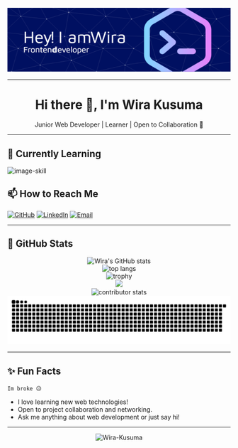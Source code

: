 <div align="center">

![banner](img/github-header-image.png)
</div>

<hr>

<h1 align="center">Hi there 👋, I'm Wira Kusuma</h1>

<p align="center">
Junior Web Developer | Learner | Open to Collaboration 🚀
</p>

---

## 🌱 Currently Learning

![image-skill](https://go-skill-icons.vercel.app/api/icons?i=html,css,js,php,github)
<br/>

## 📫 How to Reach Me

[![GitHub](https://go-skill-icons.vercel.app/api/icons?i=github)](https://github.com/Wira-Kusuma)
[![LinkedIn](https://go-skill-icons.vercel.app/api/icons?i=linkedin)](https://www.linkedin.com/in/wira-kusuma-193303354/)
[![Email](https://img.shields.io/badge/Gmail-wirakusuma5566%40gmail.com-blue)](mailto:wirakusuma5566@gmail.com)

---

## 🚀 GitHub Stats

<div align="center">

![Wira's GitHub stats](https://github-readme-stats.vercel.app/api?username=Wira-Kusuma&show_icons=true&theme=radical)
<br/>
<img src="https://github-readme-stats.vercel.app/api/top-langs?username=Wira-Kusuma&locale=en&hide_title=false&layout=compact&card_width=320&langs_count=5&theme=dracula&hide_border=false" height="150" alt="top langs" />
<br/>
<img src="https://github-profile-trophy.vercel.app/?username=Wira-Kusuma&theme=onedark" alt="trophy" />
<br/>
<img src="https://github-readme-streak-stats.herokuapp.com/?user=Wira-Kusuma&theme=blue-green&hide_border=false"/>
<br/>
<img src="https://github-contributor-stats.vercel.app/api?username=Wira-Kusuma" alt="contributor stats" />
<br/>
<img src="https://raw.githubusercontent.com/wira-kusuma/wira-kusuma/output/snake.svg" alt="Snake animation" />

</div>

---

## ✨ Fun Facts

```Im broke 😥```
- I love learning new web technologies!
- Open to project collaboration and networking.
- Ask me anything about web development or just say hi!

---

<p align="center">
  <img src="https://komarev.com/ghpvc/?username=Wira-Kusuma&label=Profile%20views&color=0e75b6&style=flat" alt="Wira-Kusuma" />
</p>
